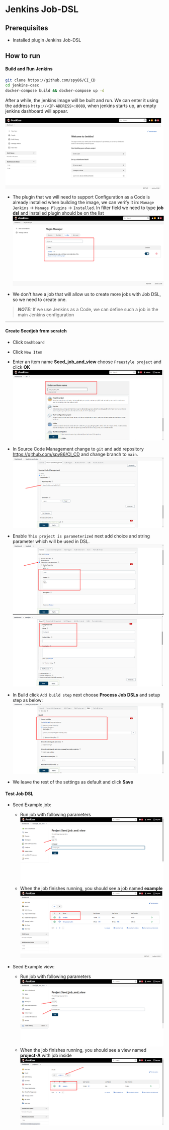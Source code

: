 # Jenkins Job-DSL

## Prerequisites
* Installed plugin Jenkins Job-DSL

## How to run

#### Build and Run Jenkins 
```bash
git clone https://github.com/spy86/CI_CD
cd jenkins-casc
docker-compose build && docker-compose up -d
```
After a while, the jenkins image will be built and run. We can enter it using the address `http://<IP-ADDRESS>:8089`, when jenkins starts up, an empty jenkins dashboard will appear.

![alt text](https://github.com/spy86/CI_CD/blob/gh-pages/images/build15.png?raw=true)

* The plugin that we will need to support Configuration as a Code is already installed when building the image, we can verify it in: `Manage Jenkins` -> `Manage Plugins` -> `Installed`. In filter field we need to type **job dsl** and installed plugin should be on the list
![alt text](https://github.com/spy86/CI_CD/blob/gh-pages/images/build23.png?raw=true)

* We don't have a job that will allow us to create more jobs with Job DSL, so we need to create one.

> **_NOTE:_** If we use Jenkins as a Code, we can define such a job in the main Jenkins configuration

---
#### Create Seedjob from scratch

* Click `Dashboard`

* Click `New Item`

* Enter an item name **Seed_job_and_view** choose `Freestyle project` and click **OK**
![alt text](https://github.com/spy86/CI_CD/blob/gh-pages/images/build24.png?raw=true)

* In Source Code Management change to `git` and add repository https://github.com/spy86/CI_CD and change branch to `main`.
![alt text](https://github.com/spy86/CI_CD/blob/gh-pages/images/build28.png?raw=true)

* Enable `This project is parameterized` next add choice and string parameter which will be used in DSL.
![alt text](https://github.com/spy86/CI_CD/blob/gh-pages/images/build25.png?raw=true)
![alt text](https://github.com/spy86/CI_CD/blob/gh-pages/images/build26.png?raw=true)
* In Build click `Add build step` next choose **Process Job DSLs** and setup step as below:
![alt text](https://github.com/spy86/CI_CD/blob/gh-pages/images/build27.png?raw=true)

* We leave the rest of the settings as default and click **Save**

#### Test Job DSL

* Seed Example job:
  * Run job with following parameters
![alt text](https://github.com/spy86/CI_CD/blob/gh-pages/images/build29.png?raw=true)
  * When the job finishes running, you should see a job named **example**
![alt text](https://github.com/spy86/CI_CD/blob/gh-pages/images/build31.png?raw=true)

* Seed Example view:
  * Run job with following parameters
  ![alt text](https://github.com/spy86/CI_CD/blob/gh-pages/images/build30.png?raw=true)
  * When the job finishes running, you should see a view named **project-A** with job inside
  ![alt text](https://github.com/spy86/CI_CD/blob/gh-pages/images/build32.png?raw=true)